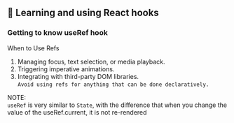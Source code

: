 ## 🚀 Learning and using React hooks

### Getting to know useRef hook

When to Use Refs

  1. Managing focus, text selection, or media playback.
  2. Triggering imperative animations.
  3. Integrating with third-party DOM libraries.\
  `Avoid using refs for anything that can be done declaratively.`

NOTE:\
`useRef` is very similar to `State`, with the difference that
when you change the value of the useRef.current,
it is not re-rendered
